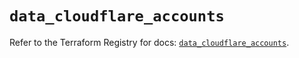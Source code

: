 # `data_cloudflare_accounts`

Refer to the Terraform Registry for docs: [`data_cloudflare_accounts`](https://registry.terraform.io/providers/cloudflare/cloudflare/4.38.0/docs/data-sources/accounts).
